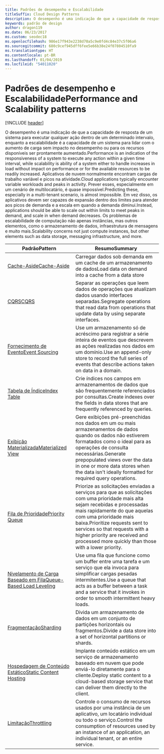 ```yaml
---
title: Padrões de desempenho e Escalabilidade
titleSuffix: Cloud Design Patterns
description: O desempenho é uma indicação de que a capacidade de resposta de um sistema para executar qualquer ação dentro de um determinado intervalo, enquanto a escalabilidade é a capacidade de um sistema para lidar com o aumento de carga sem impacto no desempenho ou para os recursos disponíveis ser prontamente aumentado. Aplicativos de nuvem normalmente encontram cargas de trabalho variável e picos na atividade. Prever esses, especialmente em um cenário de multilocatário, é quase impossível. Em vez disso, os aplicativos devem ser capazes de expansão dentro dos limites para atender aos picos de demanda e a escala em quando a demanda diminui. Os problemas de escalabilidade de computação não apenas instâncias, mas outros elementos, como o armazenamento de dados, infraestrutura de mensagens e muito mais.
keywords: padrão de design
author: dragon119
ms.date: 06/23/2017
ms.custom: seodec18
ms.openlocfilehash: 986e17f943e2238d70a5c9e0fd4c84e37c5f06a6
ms.sourcegitcommit: 680c9cef945dff6fee5e66b38e24f07804510fa9
ms.translationtype: HT
ms.contentlocale: pt-BR
ms.lasthandoff: 01/04/2019
ms.locfileid: "54011020"
---
```

# <a name="performance-and-scalability-patterns"></a><span data-ttu-id="575fc-108">Padrões de desempenho e Escalabilidade</span><span class="sxs-lookup"><span data-stu-id="575fc-108">Performance and Scalability patterns</span></span>

[!INCLUDE [header](../../_includes/header.md)]

<span data-ttu-id="575fc-109">O desempenho é uma indicação de que a capacidade de resposta de um sistema para executar qualquer ação dentro de um determinado intervalo, enquanto a escalabilidade é a capacidade de um sistema para lidar com o aumento de carga sem impacto no desempenho ou para os recursos disponíveis ser prontamente aumentado.</span><span class="sxs-lookup"><span data-stu-id="575fc-109">Performance is an indication of the responsiveness of a system to execute any action within a given time interval, while scalability is ability of a system either to handle increases in load without impact on performance or for the available resources to be readily increased.</span></span> <span data-ttu-id="575fc-110">Aplicativos de nuvem normalmente encontram cargas de trabalho variável e picos na atividade.</span><span class="sxs-lookup"><span data-stu-id="575fc-110">Cloud applications typically encounter variable workloads and peaks in activity.</span></span> <span data-ttu-id="575fc-111">Prever esses, especialmente em um cenário de multilocatário, é quase impossível.</span><span class="sxs-lookup"><span data-stu-id="575fc-111">Predicting these, especially in a multi-tenant scenario, is almost impossible.</span></span> <span data-ttu-id="575fc-112">Em vez disso, os aplicativos devem ser capazes de expansão dentro dos limites para atender aos picos de demanda e a escala em quando a demanda diminui.</span><span class="sxs-lookup"><span data-stu-id="575fc-112">Instead, applications should be able to scale out within limits to meet peaks in demand, and scale in when demand decreases.</span></span> <span data-ttu-id="575fc-113">Os problemas de escalabilidade de computação não apenas instâncias, mas outros elementos, como o armazenamento de dados, infraestrutura de mensagens e muito mais.</span><span class="sxs-lookup"><span data-stu-id="575fc-113">Scalability concerns not just compute instances, but other elements such as data storage, messaging infrastructure, and more.</span></span>

|                           <span data-ttu-id="575fc-114">Padrão</span><span class="sxs-lookup"><span data-stu-id="575fc-114">Pattern</span></span>                            |                                                                        <span data-ttu-id="575fc-115">Resumo</span><span class="sxs-lookup"><span data-stu-id="575fc-115">Summary</span></span>                                                                         |
|--------------------------------------------------------------|--------------------------------------------------------------------------------------------------------------------------------------------------------|
|               [<span data-ttu-id="575fc-116">Cache-Aside</span><span class="sxs-lookup"><span data-stu-id="575fc-116">Cache-Aside</span></span>](../cache-aside.md)               |                                                   <span data-ttu-id="575fc-117">Carregar dados sob demanda em um cache de um armazenamento de dados</span><span class="sxs-lookup"><span data-stu-id="575fc-117">Load data on demand into a cache from a data store</span></span>                                                   |
|                      [<span data-ttu-id="575fc-118">CQRS</span><span class="sxs-lookup"><span data-stu-id="575fc-118">CQRS</span></span>](../cqrs.md)                      |                           <span data-ttu-id="575fc-119">Separar as operações que leem dados de operações que atualizam dados usando interfaces separadas.</span><span class="sxs-lookup"><span data-stu-id="575fc-119">Segregate operations that read data from operations that update data by using separate interfaces.</span></span>                           |
|            [<span data-ttu-id="575fc-120">Fornecimento de Evento</span><span class="sxs-lookup"><span data-stu-id="575fc-120">Event Sourcing</span></span>](../event-sourcing.md)            |                     <span data-ttu-id="575fc-121">Use um armazenamento só de acréscimo para registrar a série inteira de eventos que descrevem as ações realizadas nos dados em um domínio.</span><span class="sxs-lookup"><span data-stu-id="575fc-121">Use an append-only store to record the full series of events that describe actions taken on data in a domain.</span></span>                      |
|               [<span data-ttu-id="575fc-122">Tabela de Índice</span><span class="sxs-lookup"><span data-stu-id="575fc-122">Index Table</span></span>](../index-table.md)               |                                <span data-ttu-id="575fc-123">Crie índices nos campos em armazenamentos de dados que são frequentemente referenciados por consultas.</span><span class="sxs-lookup"><span data-stu-id="575fc-123">Create indexes over the fields in data stores that are frequently referenced by queries.</span></span>                                |
|         [<span data-ttu-id="575fc-124">Exibição Materializada</span><span class="sxs-lookup"><span data-stu-id="575fc-124">Materialized View</span></span>](../materialized-view.md)         |       <span data-ttu-id="575fc-125">Gere exibições pré-preenchidas nos dados em um ou mais armazenamentos de dados quando os dados não estiverem formatados como o ideal para as operações de consulta necessárias.</span><span class="sxs-lookup"><span data-stu-id="575fc-125">Generate prepopulated views over the data in one or more data stores when the data isn't ideally formatted for required query operations.</span></span>        |
|            [<span data-ttu-id="575fc-126">Fila de Prioridade</span><span class="sxs-lookup"><span data-stu-id="575fc-126">Priority Queue</span></span>](../priority-queue.md)            | <span data-ttu-id="575fc-127">Priorize as solicitações enviadas a serviços para que as solicitações com uma prioridade mais alta sejam recebidas e processadas mais rapidamente do que aquelas com uma prioridade mais baixa.</span><span class="sxs-lookup"><span data-stu-id="575fc-127">Prioritize requests sent to services so that requests with a higher priority are received and processed more quickly than those with a lower priority.</span></span> |
| [<span data-ttu-id="575fc-128">Nivelamento de Carga Baseado em Fila</span><span class="sxs-lookup"><span data-stu-id="575fc-128">Queue-Based Load Leveling</span></span>](../queue-based-load-leveling.md) |              <span data-ttu-id="575fc-129">Use uma fila que funcione como um buffer entre uma tarefa e um serviço que ela invoca para simplificar cargas pesadas intermitentes.</span><span class="sxs-lookup"><span data-stu-id="575fc-129">Use a queue that acts as a buffer between a task and a service that it invokes in order to smooth intermittent heavy loads.</span></span>               |
|                  [<span data-ttu-id="575fc-130">Fragmentação</span><span class="sxs-lookup"><span data-stu-id="575fc-130">Sharding</span></span>](../sharding.md)                  |                                           <span data-ttu-id="575fc-131">Divida um armazenamento de dados em um conjunto de partições horizontais ou fragmentos.</span><span class="sxs-lookup"><span data-stu-id="575fc-131">Divide a data store into a set of horizontal partitions or shards.</span></span>                                           |
|    [<span data-ttu-id="575fc-132">Hospedagem de Conteúdo Estático</span><span class="sxs-lookup"><span data-stu-id="575fc-132">Static Content Hosting</span></span>](../static-content-hosting.md)    |                          <span data-ttu-id="575fc-133">Implante conteúdo estático em um serviço de armazenamento baseado em nuvem que pode enviá-lo diretamente para o cliente.</span><span class="sxs-lookup"><span data-stu-id="575fc-133">Deploy static content to a cloud-based storage service that can deliver them directly to the client.</span></span>                          |
|                [<span data-ttu-id="575fc-134">Limitação</span><span class="sxs-lookup"><span data-stu-id="575fc-134">Throttling</span></span>](../throttling.md)                |                <span data-ttu-id="575fc-135">Controle o consumo de recursos usados por uma instância de um aplicativo, um locatário individual ou todo o serviço.</span><span class="sxs-lookup"><span data-stu-id="575fc-135">Control the consumption of resources used by an instance of an application, an individual tenant, or an entire service.</span></span>                 |
